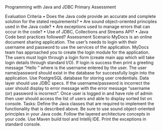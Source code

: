 Programming with Java and JDBC Primary Assessment


Evaluation Criteria
• Does the Java code provide an accurate and complete solution for the stated requirements?
• Are sound object-oriented principles used in the Java code?
• Are exceptions used to manage errors that can occur in the code?
• Use of JDBC, Collections and Streams API?
• Java Code best practices followed?
Assessment Scenario
MyDocs is an online document sharing application. The user’s needs to login with their username and
password to use the services of the application. MyDocs team has approached you to create the login
module for the application.
The users must login through a login form (create main app which will take login details through
standard I/O). If login is success then print a greeting message “Hello <user>” where <user> is the
username entered by the user. The user name/password should exist in the database for
successfully login into the application. Use PostgreSQL database for storing user credentials. Data
layer should use JDBC specs.
If the username/password is incorrect the user should display to error message with the error
message “username (or) password is incorrect”.
Once user is logged in and have role of admin then user should access the list of users and able to
display sorted list on console.
Tasks:
Define the Java classes that are required to implement the functionality that is described
above. Be sure to use sound object-oriented principles in your Java code. Follow the layered
architecture concepts in your code.
Use Maven build tool and Intellij IDE. Print the exceptions in standard console.
